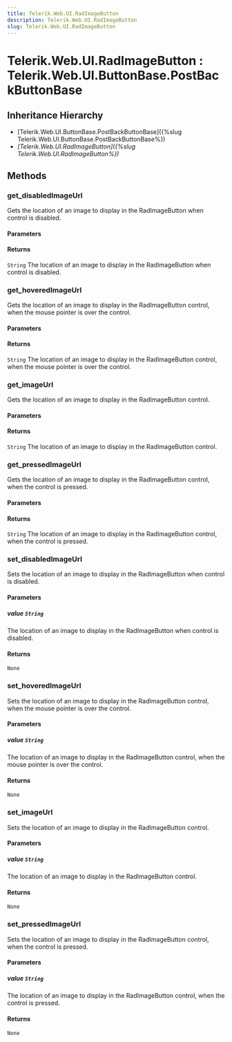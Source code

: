 ```yaml
---
title: Telerik.Web.UI.RadImageButton
description: Telerik.Web.UI.RadImageButton
slug: Telerik.Web.UI.RadImageButton
---
```


# Telerik.Web.UI.RadImageButton : Telerik.Web.UI.ButtonBase.PostBackButtonBase

## Inheritance Hierarchy

* [Telerik.Web.UI.ButtonBase.PostBackButtonBase]({%slug Telerik.Web.UI.ButtonBase.PostBackButtonBase%})
* *[Telerik.Web.UI.RadImageButton]({%slug Telerik.Web.UI.RadImageButton%})*


## Methods

### get_disabledImageUrl

Gets the location of an image to display in the RadImageButton when control is disabled.

#### Parameters

#### Returns

`String` The location of an image to display in the RadImageButton when control is disabled.

### get_hoveredImageUrl

Gets the location of an image to display in the RadImageButton control, when the mouse pointer is over the control.

#### Parameters

#### Returns

`String` The location of an image to display in the RadImageButton control, when the mouse pointer is over the control.

### get_imageUrl

Gets the location of an image to display in the RadImageButton control.

#### Parameters

#### Returns

`String` The location of an image to display in the RadImageButton control.

### get_pressedImageUrl

Gets the location of an image to display in the RadImageButton control, when the control is pressed.

#### Parameters

#### Returns

`String` The location of an image to display in the RadImageButton control, when the control is pressed.

### set_disabledImageUrl

Sets the location of an image to display in the RadImageButton when control is disabled.

#### Parameters

##### value `String`

The location of an image to display in the RadImageButton when control is disabled.

#### Returns

`None` 

### set_hoveredImageUrl

Sets the location of an image to display in the RadImageButton control, when the mouse pointer is over the control.

#### Parameters

##### value `String`

The location of an image to display in the RadImageButton control, when the mouse pointer is over the control.

#### Returns

`None` 

### set_imageUrl

Sets the location of an image to display in the RadImageButton control.

#### Parameters

##### value `String`

The location of an image to display in the RadImageButton control.

#### Returns

`None`

### set_pressedImageUrl

Sets the location of an image to display in the RadImageButton control, when the control is pressed.

#### Parameters

##### value `String`

The location of an image to display in the RadImageButton control, when the control is pressed.

#### Returns

`None` 

